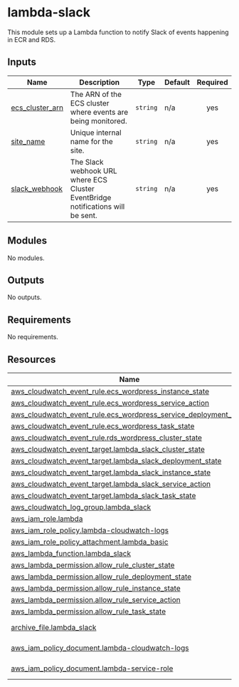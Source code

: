 <!-- BEGIN_TF_DOCS -->
# lambda-slack

This module sets up a Lambda function to notify Slack of events happening in ECR and RDS.

## Inputs

| Name | Description | Type | Default | Required |
|------|-------------|------|---------|:--------:|
| <a name="input_ecs_cluster_arn"></a> [ecs\_cluster\_arn](#input\_ecs\_cluster\_arn) | The ARN of the ECS cluster where events are being monitored. | `string` | n/a | yes |
| <a name="input_site_name"></a> [site\_name](#input\_site\_name) | Unique internal name for the site. | `string` | n/a | yes |
| <a name="input_slack_webhook"></a> [slack\_webhook](#input\_slack\_webhook) | The Slack webhook URL where ECS Cluster EventBridge notifications will be sent. | `string` | n/a | yes |
## Modules

No modules.
## Outputs

No outputs.
## Requirements

No requirements.
## Resources

| Name | Type |
|------|------|
| [aws_cloudwatch_event_rule.ecs_wordpress_instance_state](https://registry.terraform.io/providers/hashicorp/aws/latest/docs/resources/cloudwatch_event_rule) | resource |
| [aws_cloudwatch_event_rule.ecs_wordpress_service_action](https://registry.terraform.io/providers/hashicorp/aws/latest/docs/resources/cloudwatch_event_rule) | resource |
| [aws_cloudwatch_event_rule.ecs_wordpress_service_deployment_state](https://registry.terraform.io/providers/hashicorp/aws/latest/docs/resources/cloudwatch_event_rule) | resource |
| [aws_cloudwatch_event_rule.ecs_wordpress_task_state](https://registry.terraform.io/providers/hashicorp/aws/latest/docs/resources/cloudwatch_event_rule) | resource |
| [aws_cloudwatch_event_rule.rds_wordpress_cluster_state](https://registry.terraform.io/providers/hashicorp/aws/latest/docs/resources/cloudwatch_event_rule) | resource |
| [aws_cloudwatch_event_target.lambda_slack_cluster_state](https://registry.terraform.io/providers/hashicorp/aws/latest/docs/resources/cloudwatch_event_target) | resource |
| [aws_cloudwatch_event_target.lambda_slack_deployment_state](https://registry.terraform.io/providers/hashicorp/aws/latest/docs/resources/cloudwatch_event_target) | resource |
| [aws_cloudwatch_event_target.lambda_slack_instance_state](https://registry.terraform.io/providers/hashicorp/aws/latest/docs/resources/cloudwatch_event_target) | resource |
| [aws_cloudwatch_event_target.lambda_slack_service_action](https://registry.terraform.io/providers/hashicorp/aws/latest/docs/resources/cloudwatch_event_target) | resource |
| [aws_cloudwatch_event_target.lambda_slack_task_state](https://registry.terraform.io/providers/hashicorp/aws/latest/docs/resources/cloudwatch_event_target) | resource |
| [aws_cloudwatch_log_group.lambda_slack](https://registry.terraform.io/providers/hashicorp/aws/latest/docs/resources/cloudwatch_log_group) | resource |
| [aws_iam_role.lambda](https://registry.terraform.io/providers/hashicorp/aws/latest/docs/resources/iam_role) | resource |
| [aws_iam_role_policy.lambda-cloudwatch-logs](https://registry.terraform.io/providers/hashicorp/aws/latest/docs/resources/iam_role_policy) | resource |
| [aws_iam_role_policy_attachment.lambda_basic](https://registry.terraform.io/providers/hashicorp/aws/latest/docs/resources/iam_role_policy_attachment) | resource |
| [aws_lambda_function.lambda_slack](https://registry.terraform.io/providers/hashicorp/aws/latest/docs/resources/lambda_function) | resource |
| [aws_lambda_permission.allow_rule_cluster_state](https://registry.terraform.io/providers/hashicorp/aws/latest/docs/resources/lambda_permission) | resource |
| [aws_lambda_permission.allow_rule_deployment_state](https://registry.terraform.io/providers/hashicorp/aws/latest/docs/resources/lambda_permission) | resource |
| [aws_lambda_permission.allow_rule_instance_state](https://registry.terraform.io/providers/hashicorp/aws/latest/docs/resources/lambda_permission) | resource |
| [aws_lambda_permission.allow_rule_service_action](https://registry.terraform.io/providers/hashicorp/aws/latest/docs/resources/lambda_permission) | resource |
| [aws_lambda_permission.allow_rule_task_state](https://registry.terraform.io/providers/hashicorp/aws/latest/docs/resources/lambda_permission) | resource |
| [archive_file.lambda_slack](https://registry.terraform.io/providers/hashicorp/archive/latest/docs/data-sources/file) | data source |
| [aws_iam_policy_document.lambda-cloudwatch-logs](https://registry.terraform.io/providers/hashicorp/aws/latest/docs/data-sources/iam_policy_document) | data source |
| [aws_iam_policy_document.lambda-service-role](https://registry.terraform.io/providers/hashicorp/aws/latest/docs/data-sources/iam_policy_document) | data source |
<!-- END_TF_DOCS -->
